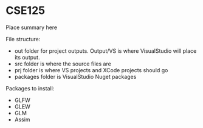 # CSE125

Place summary here

File structure:
- out folder for project outputs. Output/VS is where VisualStudio will place
its output.
- src folder is where the source files are
- prj folder is where VS projects and XCode projects should go
- packages folder is VisualStudio Nuget packages


Packages to install:
- GLFW
- GLEW
- GLM
- Assim
